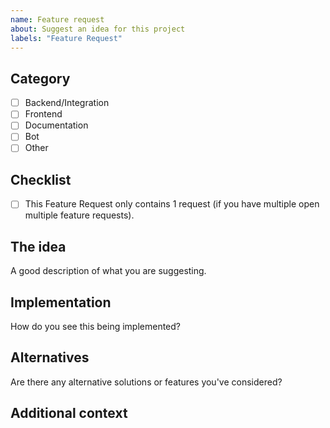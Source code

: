 ```yaml
---
name: Feature request
about: Suggest an idea for this project
labels: "Feature Request"
---
```


## Category

<!-- Select ONLY ONE category -->

- [ ] Backend/Integration
- [ ] Frontend
- [ ] Documentation
- [ ] Bot
- [ ] Other

## Checklist

- [ ] This Feature Request only contains 1 request (if you have multiple open multiple feature requests).

## The idea

<!-- To get a feel of what is expected have a look here https://hacs.xyz/docs/issues -->

A good description of what you are suggesting.

## Implementation

How do you see this being implemented?

## Alternatives

Are there any alternative solutions or features you've considered?

## Additional context

<!-- IssueTemplateID: feature_request -->
